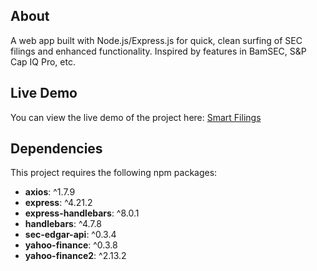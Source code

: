 ## About
A web app built with Node.js/Express.js for quick, clean surfing of SEC filings and enhanced functionality. Inspired by features in BamSEC, S&P Cap IQ Pro, etc.

## Live Demo
You can view the live demo of the project here: [Smart Filings](https://smart-filings.vercel.app/)
## Dependencies
This project requires the following npm packages:
- **axios**: ^1.7.9
- **express**: ^4.21.2
- **express-handlebars**: ^8.0.1
- **handlebars**: ^4.7.8
- **sec-edgar-api**: ^0.3.4
- **yahoo-finance**: ^0.3.8
- **yahoo-finance2**: ^2.13.2
